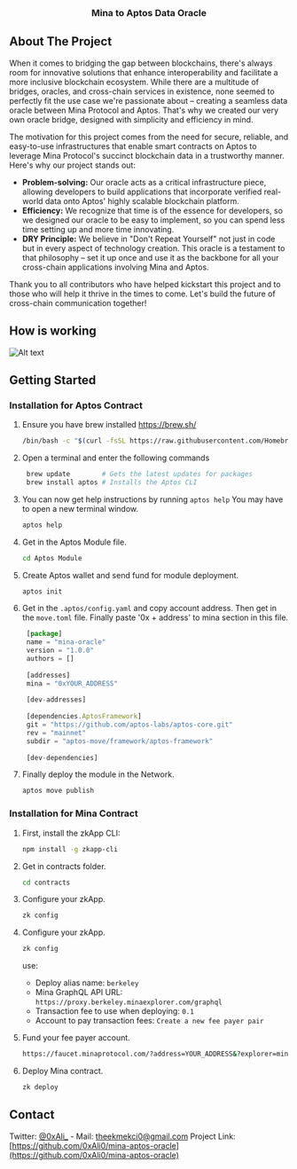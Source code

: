 <br />
<div align="center">
  <h3 align="center">Mina to Aptos Data Oracle</h3>
</div>


<!-- ABOUT THE PROJECT -->
## About The Project

When it comes to bridging the gap between blockchains, there's always room for innovative solutions that enhance interoperability and facilitate a more inclusive blockchain ecosystem. While there are a multitude of bridges, oracles, and cross-chain services in existence, none seemed to perfectly fit the use case we're passionate about – creating a seamless data oracle between Mina Protocol and Aptos. That's why we created our very own oracle bridge, designed with simplicity and efficiency in mind.

The motivation for this project comes from the need for secure, reliable, and easy-to-use infrastructures that enable smart contracts on Aptos to leverage Mina Protocol's succinct blockchain data in a trustworthy manner. Here's why our project stands out:

* **Problem-solving:** Our oracle acts as a critical infrastructure piece, allowing developers to build applications that incorporate verified real-world data onto Aptos' highly scalable blockchain platform.
* **Efficiency:** We recognize that time is of the essence for developers, so we designed our oracle to be easy to implement, so you can spend less time setting up and more time innovating.
* **DRY Principle:** We believe in "Don't Repeat Yourself" not just in code but in every aspect of technology creation. This oracle is a testament to that philosophy – set it up once and use it as the backbone for all your cross-chain applications involving Mina and Aptos.

Thank you to all contributors who have helped kickstart this project and to those who will help it thrive in the times to come. Let's build the future of cross-chain communication together!

<!-- HOW IS WORKING -->
## How is working

<img
  src="https://imageupload.io/ib/2kgxpHg4zcUoY5U_1699540780.png"
  alt="Alt text"
  title="Optional title"
  style="display: inline-block; margin: 0 auto; max-width: 300px">

<!-- GETTING STARTED -->
## Getting Started

### Installation for Aptos Contract

1. Ensure you have brew installed https://brew.sh/

   ```sh
   /bin/bash -c "$(curl -fsSL https://raw.githubusercontent.com/Homebrew/install/HEAD/install.sh)"
   ```

2. Open a terminal and enter the following commands

   ```sh
    brew update        # Gets the latest updates for packages
    brew install aptos # Installs the Aptos CLI
   ```
3. You can now get help instructions by running ```aptos help``` You may have to open a new terminal window.
   ```sh
   aptos help
   ```
4. Get in the Aptos Module file.
   ```sh
   cd Aptos Module
   ```
5. Create Aptos wallet and send fund for module deployment.
   ```sh
   aptos init
   ```
6. Get in the ```.aptos/config.yaml``` and copy account address. Then get in the ```move.toml``` file. Finally paste '0x + address' to mina section in this file.
   ```js
    [package]
    name = "mina-oracle"
    version = "1.0.0"
    authors = []
    
    [addresses]
    mina = "0xYOUR_ADDRESS"
    
    [dev-addresses]
    
    [dependencies.AptosFramework]
    git = "https://github.com/aptos-labs/aptos-core.git"
    rev = "mainnet"
    subdir = "aptos-move/framework/aptos-framework"
    
    [dev-dependencies]
   ```
7. Finally deploy the module in the Network.
   ```sh
   aptos move publish
   ```

### Installation for Mina Contract


1. First, install the zkApp CLI:
   ```sh
   npm install -g zkapp-cli
   ```
2. Get in contracts folder.
   ```sh
   cd contracts
   ```
3. Configure your zkApp.
   ```sh
   zk config
   ```
4. Configure your zkApp.
   ```sh
   zk config
   ```
   use:
   - Deploy alias name: ```berkeley```
   - Mina GraphQL API URL: ```https://proxy.berkeley.minaexplorer.com/graphql```
   - Transaction fee to use when deploying: ```0.1```
   - Account to pay transaction fees: ```Create a new fee payer pair```
  
5. Fund your fee payer account.
   ```sh
   https://faucet.minaprotocol.com/?address=YOUR_ADDRESS&?explorer=minaexplorer
   ```
6. Deploy Mina contract.
   ```sh
   zk deploy
   ```

<!-- CONTACT -->
## Contact

Twitter: [@0xAli_](https://twitter.com/0xAli_) - Mail: theekmekci0@gmail.com
Project Link: [https://github.com/0xAli0/mina-aptos-oracle](https://github.com/0xAli0/mina-aptos-oracle)

